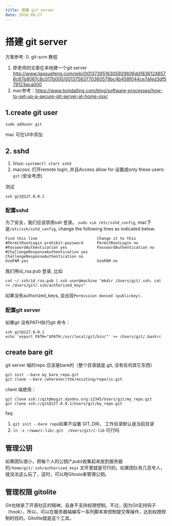 ```yaml
---
title: 搭建 git server
date: 2018-09-27
---
```

# 搭建 git server
方案参考:
0. git-scm 教程
1. 廖老师的文章在本地建一个git server http://www.liaoxuefeng.com/wiki/0013739516305929606dd18361248578c67b8067c8c017b000/00137583770360579bc4b458f044ce7afed3df579123eca000
2. mac参考：https://www.tomdalling.com/blog/software-processes/how-to-set-up-a-secure-git-server-at-home-osx/

## 1.create git user

    sudo adduser git

mac 可在UI中添加

## 2. sshd
1. linux: `systemctl start sshd`
2. macosx: 打开remote login, 并且Access allow for 设置成only these users: `git` (安全考虑)

测试

    ssh git@127.0.0.1

### 配置sshd
为了安全，我们应该禁用ssh 登录。
`sudo vim /etc/sshd_config`, mac下是`/etc/ssh/sshd_config`, change the following lines as indicated below.

    Find this line	                        Change it to this
    #PermitRootLogin prohibit-password      PermitRootLogin no
    #PasswordAuthentication yes             PasswordAuthentication no
    #ChallengeResponseAuthentication yes	ChallengeResponseAuthentication no
    UsePAM yes	                            UsePAM no

我们用id_rsa.pub 登录, 比如

	cat ~/.ssh/id_rsa.pub | ssh user@machine "mkdir /Users/git/.ssh; cat >> /Users/git/.ssh/authorized_keys"

如果没有authorized_keys, 会出现`Permission denied (publickey).`

### 配置git server
如果git 没有PATH执行git 命令：

    ssh git@127.0.0.1
    echo 'export PATH="$PATH:/usr/local/git/bin/"' >> /Users/git/.bashrc

## create bare git
git server 端的repo 应该是bare的（整个目录就是.git, 没有任何其它东西）

    git init --bare my_bare_repo.git
    git clone --bare /wherever/the/existing/repo/is.git

client 端使用：

    git clone ssh://git@mygit.dyndns.org:12345/Users/git/my_repo.git
    git clone ssh://git@127.0.0.1/Users/git/my_repo.git

faq: 
1. `git init --bare repo`如果不设置 GIT_DIR， 工作目录默认是当前目录
2. `ln -s ~/www/c-lib/.git  /Users/git/c-lib` 可行吗

## 管理公钥
如果团队很小，把每个人的公钥(*.pub)收集起来放到服务器的`/home/git/.ssh/authorized_keys` 文件里就是可行的。如果团队有几百号人，就没法这么玩了，这时，可以用Gitosis来管理公钥。

## 管理权限 gitolite
Git也继承了开源社区的精神，自身不支持权限控制。不过，因为Git支持钩子（hook），所以，可以在服务器端编写一系列脚本来控制提交等操作，达到权限控制的目的。Gitolite就是这个工具。